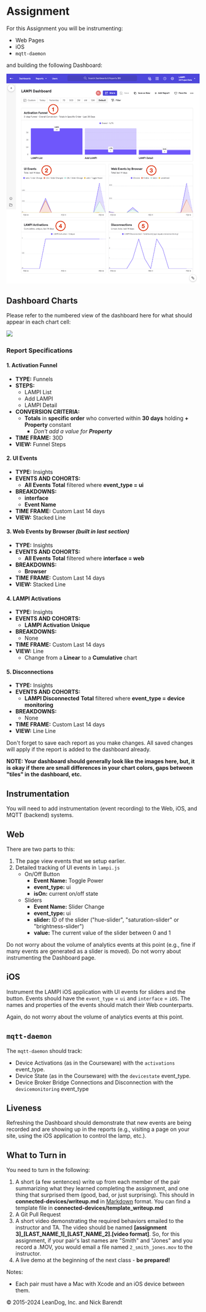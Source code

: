 # Assignment

For this Assignment you will be instrumenting:

* Web Pages
* iOS
* `mqtt-daemon`

and building the following Dashboard:

![](Images/dashboard_numbered.png)

## Dashboard Charts

Please refer to the numbered view of the dashboard here for what should appear in each chart cell:

![](Images/dashboard_layout_numbered.png) 

### Report Specifications

#### 1. Activation Funnel
* **TYPE:** Funnels
* **STEPS:**
	* LAMPI List
	* Add LAMPI
	* LAMPI Detail
* **CONVERSION CRITERIA:**
	* **Totals** in **specific order** who converted within **30 days** holding **+ Property** constant
		* *Don't add a value for **Property***
* **TIME FRAME:** 30D
* **VIEW:** Funnel Steps

#### 2. UI Events
* **TYPE:** Insights
* **EVENTS AND COHORTS:**
	* **All Events** **Total** filtered where **event_type = ui**
* **BREAKDOWNS:**
	* **interface**
	* **Event Name**
* **TIME FRAME:** Custom Last 14 days
* **VIEW:** Stacked Line

#### 3. Web Events by Browser *(built in last section)*
* **TYPE:** Insights
* **EVENTS AND COHORTS:**
	* **All Events** **Total** filtered where **interface = web**
* **BREAKDOWNS:**
	* **Browser**
* **TIME FRAME:** Custom Last 14 days
* **VIEW:** Stacked Line

#### 4. LAMPI Activations
* **TYPE:** Insights
* **EVENTS AND COHORTS:**
	* **LAMPI Activation** **Unique**
* **BREAKDOWNS:**
	* None
* **TIME FRAME:** Custom Last 14 days
* **VIEW:** Line
	* Change from a **Linear** to a **Cumulative** chart

#### 5. Disconnections
* **TYPE:** Insights
* **EVENTS AND COHORTS:**
	* **LAMPI Disconnected** **Total** filtered where **event_type = device monitoring**
* **BREAKDOWNS:**
	* None
* **TIME FRAME:** Custom Last 14 days
* **VIEW:** Line Line

Don't forget to save each report as you make changes. All saved changes will apply if the report is added to the dashboard already.

**NOTE:  Your dashboard should generally look like the images here, but, it is okay if there are small differences in your chart colors, gaps between "tiles" in the dashboard, etc.**  

## Instrumentation

You will need to add instrumentation (event recording) to the Web, iOS, and MQTT (backend) systems.

## Web

There are two parts to this:

1. The page view events that we setup earlier.
1. Detailed tracking of UI events in `lampi.js`
	* On/Off Button
		* **Event Name:** Toggle Power
		* **event_type:** ui
		* **isOn:** current on/off state
	* Sliders
		* **Event Name:** Slider Change
		* **event_type:** ui
		* **slider:** ID of the slider ("hue-slider", "saturation-slider" or "brightness-slider")
		* **value:** The current value of the slider between 0 and 1

Do not worry about the volume of analytics events at this point (e.g., fine if many events are generated as a slider is moved).  Do not worry about instrumenting the Dashboard page.

## iOS

Instrument the LAMPI iOS application with UI events for sliders and the button. Events should have the `event_type` = `ui` and `interface` = `iOS`. The names and properties of the events should match their Web counterparts.

Again, do not worry about the volume of analytics events at this point.

## `mqtt-daemon`

The `mqtt-daemon` should track:

* Device Activations (as in the Courseware) with the `activations` event_type.
* Device State (as in the Courseware) with the `devicestate` event_type.
* Device Broker Bridge Connections and Disconnection with the `devicemonitoring` event_type

## Liveness

Refreshing the Dashboard should demonstrate that new events are being recorded and are showing up in the reports (e.g., visiting a page on your site, using the iOS application to control the lamp, etc.).

## What to Turn in 

You need to turn in the following:

1. A short (a few sentences) write up from each member of the pair summarizing what they learned completing the assignment, and one thing that surprised them (good, bad, or just surprising).  This should in **connected-devices/writeup.md** in [Markdown](https://daringfireball.net/projects/markdown/) format.  You can find a template file in **connected-devices/template\_writeup.md**
2. A Git Pull Request
3. A short video demonstrating the required behaviors emailed to the instructor and TA.  The video should be named **[assignment 3]_[LAST_NAME_1]\_[LAST_NAME_2].[video format]**.  So, for this assignment, if your pair's last names are "Smith" and "Jones" and you record a .MOV, you would email a file named ```2_smith_jones.mov``` to the instructor.
4. A live demo at the beginning of the next class - **be prepared!**

Notes:

* Each pair must have a Mac with Xcode and an iOS device between them.


&copy; 2015-2024 LeanDog, Inc. and Nick Barendt
